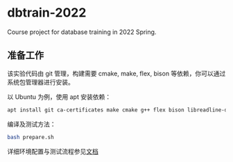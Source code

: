# dbtrain-2022

Course project for database training in 2022 Spring.

## 准备工作

该实验代码由 git 管理，构建需要 cmake, make, flex, bison 等依赖，你可以通过系统包管理器进行安装。

以 Ubuntu 为例，使用 apt 安装依赖：

```bash
apt install git ca-certificates make cmake g++ flex bison libreadline-dev python3
```

编译及测试方法：

```bash
bash prepare.sh
```

详细环境配置与测试流程参见[文档](https://thu-db.github.io/dbtrain-tutorial/test.html)
